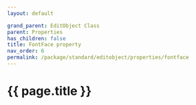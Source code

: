 ```yaml
---
layout: default

grand_parent: EditObject Class
parent: Properties
has_children: false
title: FontFace property
nav_order: 6
permalink: /package/standard/editobject/properties/fontface
---
```

# {{ page.title }}




